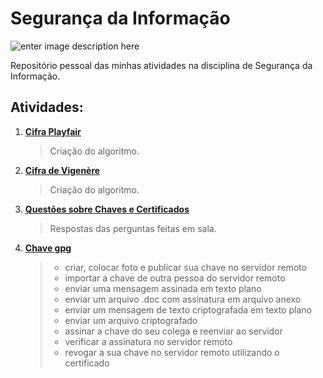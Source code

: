 # Segurança da Informação
![enter image description here](https://www.quixada.ufc.br/wp-content/Arquivos_Site/Brasao%20Horizontal%20UFC%20Policromatico.png)

Repositório pessoal das minhas atividades na disciplina de Segurança da Informação.

## Atividades:

 1. [**Cifra Playfair**](https://github.com/SamuelIGT/information-security/tree/master/Cifra%20Playfair)
	 >Criação do algoritmo.
	 
 2. [**Cifra de Vigenère**](https://github.com/SamuelIGT/information-security/tree/master/2%20-%20Cifra%20Vigen%C3%A8re)
	 >Criação do algoritmo.
	 
 3. [**Questões sobre Chaves e Certificados**](https://github.com/SamuelIGT/information-security/tree/master/03_cifras)
	 >Respostas das perguntas feitas em sala.
	 
 4. [**Chave gpg**](https://github.com/SamuelIGT/information-security/tree/master/04_gpg)
	 >- criar, colocar foto e publicar sua chave no servidor remoto
	 >- importar a chave de outra pessoa do servidor remoto
	 >- enviar uma mensagem assinada em texto plano
	 >- enviar um arquivo .doc com assinatura em arquivo anexo
	 >- enviar um mensagem de texto criptografada em texto plano
	 >- enviar um arquivo criptografado
	 >- assinar a chave do seu colega e reenviar ao servidor
	 >- verificar a assinatura no servidor remoto
	 >- revogar a sua chave no servidor remoto utilizando o certificado
